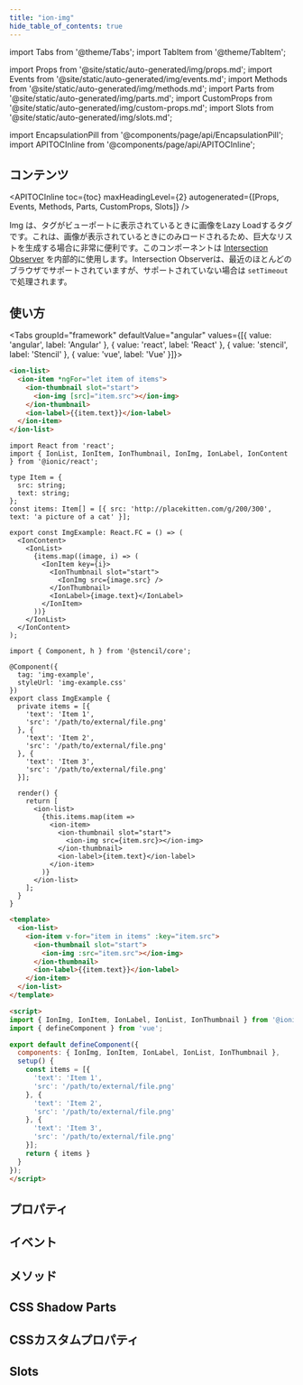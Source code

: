 ```yaml
---
title: "ion-img"
hide_table_of_contents: true
---
```

import Tabs from '@theme/Tabs';
import TabItem from '@theme/TabItem';

import Props from '@site/static/auto-generated/img/props.md';
import Events from '@site/static/auto-generated/img/events.md';
import Methods from '@site/static/auto-generated/img/methods.md';
import Parts from '@site/static/auto-generated/img/parts.md';
import CustomProps from '@site/static/auto-generated/img/custom-props.md';
import Slots from '@site/static/auto-generated/img/slots.md';

<head>
  <title>Img Tag to Lazy Load Images in Viewport | ion-img Tag</title>
  <meta name="description" content="Imgタグは、タグがビューポートにあるときに、画像を遅延して読み込みます。大きなリストを作成する際にこのコンポーネントを利用すると、画像が表示されているときだけ読み込まれます。" />
</head>

import EncapsulationPill from '@components/page/api/EncapsulationPill';
import APITOCInline from '@components/page/api/APITOCInline';

<EncapsulationPill type="shadow" />

<h2 className="table-of-contents__title">コンテンツ</h2>

<APITOCInline
  toc={toc}
  maxHeadingLevel={2}
  autogenerated={[Props, Events, Methods, Parts, CustomProps, Slots]}
/>



Img は、タグがビューポートに表示されているときに画像をLazy Loadするタグです。これは、画像が表示されているときにのみロードされるため、巨大なリストを生成する場合に非常に便利です。このコンポーネントは [Intersection Observer](https://caniuse.com/#feat=intersectionobserver) を内部的に使用します。Intersection Observerは、最近のほとんどのブラウザでサポートされていますが、サポートされていない場合は `setTimeout` で処理されます。




## 使い方

<Tabs groupId="framework" defaultValue="angular" values={[{ value: 'angular', label: 'Angular' }, { value: 'react', label: 'React' }, { value: 'stencil', label: 'Stencil' }, { value: 'vue', label: 'Vue' }]}>

<TabItem value="angular">

```html
<ion-list>
  <ion-item *ngFor="let item of items">
    <ion-thumbnail slot="start">
      <ion-img [src]="item.src"></ion-img>
    </ion-thumbnail>
    <ion-label>{{item.text}}</ion-label>
  </ion-item>
</ion-list>
```


</TabItem>


<TabItem value="react">

```tsx
import React from 'react';
import { IonList, IonItem, IonThumbnail, IonImg, IonLabel, IonContent } from '@ionic/react';

type Item = {
  src: string;
  text: string;
};
const items: Item[] = [{ src: 'http://placekitten.com/g/200/300', text: 'a picture of a cat' }];

export const ImgExample: React.FC = () => (
  <IonContent>
    <IonList>
      {items.map((image, i) => (
        <IonItem key={i}>
          <IonThumbnail slot="start">
            <IonImg src={image.src} />
          </IonThumbnail>
          <IonLabel>{image.text}</IonLabel>
        </IonItem>
      ))}
    </IonList>
  </IonContent>
);
```

</TabItem>


<TabItem value="stencil">

```tsx
import { Component, h } from '@stencil/core';

@Component({
  tag: 'img-example',
  styleUrl: 'img-example.css'
})
export class ImgExample {
  private items = [{
    'text': 'Item 1',
    'src': '/path/to/external/file.png'
  }, {
    'text': 'Item 2',
    'src': '/path/to/external/file.png'
  }, {
    'text': 'Item 3',
    'src': '/path/to/external/file.png'
  }];

  render() {
    return [
      <ion-list>
        {this.items.map(item =>
          <ion-item>
            <ion-thumbnail slot="start">
              <ion-img src={item.src}></ion-img>
            </ion-thumbnail>
            <ion-label>{item.text}</ion-label>
          </ion-item>
        )}
      </ion-list>
    ];
  }
}
```

</TabItem>


<TabItem value="vue">

```html
<template>
  <ion-list>
    <ion-item v-for="item in items" :key="item.src">
      <ion-thumbnail slot="start">
        <ion-img :src="item.src"></ion-img>
      </ion-thumbnail>
      <ion-label>{{item.text}}</ion-label>
    </ion-item>
  </ion-list>
</template>

<script>
import { IonImg, IonItem, IonLabel, IonList, IonThumbnail } from '@ionic/vue';
import { defineComponent } from 'vue';

export default defineComponent({
  components: { IonImg, IonItem, IonLabel, IonList, IonThumbnail },
  setup() {
    const items = [{
      'text': 'Item 1',
      'src': '/path/to/external/file.png'
    }, {
      'text': 'Item 2',
      'src': '/path/to/external/file.png'
    }, {
      'text': 'Item 3',
      'src': '/path/to/external/file.png'
    }];
    return { items }
  }
});
</script>
```


</TabItem>

</Tabs>

## プロパティ
<Props />

## イベント
<Events />

## メソッド
<Methods />

## CSS Shadow Parts
<Parts />

## CSSカスタムプロパティ
<CustomProps />

## Slots
<Slots />
